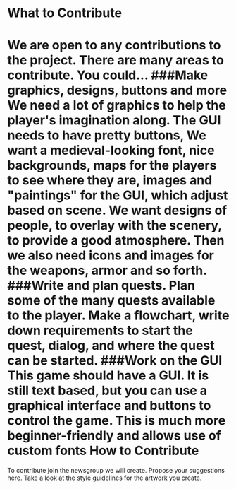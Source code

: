 What to Contribute
==================
We are open to any contributions to the project. There are many areas to contribute. You could...
###Make graphics, designs, buttons and more
We need a lot of graphics to help the player's imagination along. The GUI needs to have pretty buttons, We want a medieval-looking font, nice backgrounds, maps for the players to see where they are, images and "paintings" for the GUI, which adjust based on scene. We want designs of people, to overlay with the scenery, to provide a good atmosphere. Then we also need icons and images for the weapons, armor and so forth. 
###Write and plan quests.
Plan some of the many quests available to the player. Make a flowchart, write down requirements to start the quest, dialog, and where the quest can be started.
###Work on the GUI
This game should have a GUI. It is still text based, but you can use a graphical interface and buttons to control the game. This is much more beginner-friendly and allows use of custom fonts
How to Contribute
=================
To contribute join the newsgroup we will create. Propose your suggestions here. Take a look at the style guidelines for the artwork you create.
